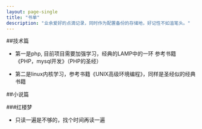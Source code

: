 ```yaml
---
layout: page-single
title: "书单"
description: "业余爱好的点滴记录，同时作为配置备份的存储地，好记性不如滥笔头。"
---
```

##技术篇
- 第一是php, 目前项目需要加强学习，经典的LAMP中的一环 参考书籍《PHP，mysql开发》（PHP的圣经）

- 第二是linux内核学习，参考书籍《UNIX高级环境编程》，同样是圣经似的经典书籍


##小说篇

###红楼梦  
- 只读一遍是不够的，找个时间再读一遍




